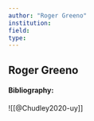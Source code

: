 ```yaml
---
author: "Roger Greeno"
institution:
field:
type:
---
```


## Roger Greeno
#### Bibliography:

![[@Chudley2020-uy]]